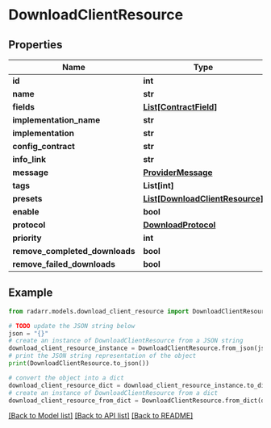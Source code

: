 # DownloadClientResource


## Properties

Name | Type | Description | Notes
------------ | ------------- | ------------- | -------------
**id** | **int** |  | [optional] 
**name** | **str** |  | [optional] 
**fields** | [**List[ContractField]**](ContractField.md) |  | [optional] 
**implementation_name** | **str** |  | [optional] 
**implementation** | **str** |  | [optional] 
**config_contract** | **str** |  | [optional] 
**info_link** | **str** |  | [optional] 
**message** | [**ProviderMessage**](ProviderMessage.md) |  | [optional] 
**tags** | **List[int]** |  | [optional] 
**presets** | [**List[DownloadClientResource]**](DownloadClientResource.md) |  | [optional] 
**enable** | **bool** |  | [optional] 
**protocol** | [**DownloadProtocol**](DownloadProtocol.md) |  | [optional] 
**priority** | **int** |  | [optional] 
**remove_completed_downloads** | **bool** |  | [optional] 
**remove_failed_downloads** | **bool** |  | [optional] 

## Example

```python
from radarr.models.download_client_resource import DownloadClientResource

# TODO update the JSON string below
json = "{}"
# create an instance of DownloadClientResource from a JSON string
download_client_resource_instance = DownloadClientResource.from_json(json)
# print the JSON string representation of the object
print(DownloadClientResource.to_json())

# convert the object into a dict
download_client_resource_dict = download_client_resource_instance.to_dict()
# create an instance of DownloadClientResource from a dict
download_client_resource_from_dict = DownloadClientResource.from_dict(download_client_resource_dict)
```
[[Back to Model list]](../README.md#documentation-for-models) [[Back to API list]](../README.md#documentation-for-api-endpoints) [[Back to README]](../README.md)



